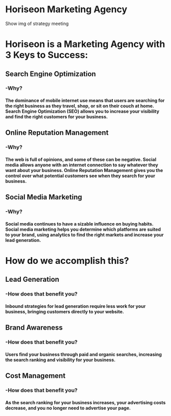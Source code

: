 # Horiseon Marketing Agency

<link rel="stylesheet" href="./assets/css/style.css" />

Show img of strategy meeting

# Horiseon is a Marketing Agency with 3 Keys to Success:

## Search Engine Optimization
### -Why?
#### The dominance of mobile internet use means that users are searching for the right business as they travel, shop, or sit on their couch at home. Search Engine Optimization (SEO) allows you to increase your visibility and find the right customers for your business.

## Online Reputation Management
### -Why?
#### The web is full of opinions, and some of these can be negative. Social media allows anyone with an internet connection to say whatever they want about your business. Online Reputation Management gives you the control over what potential customers see when they search for your business.

## Social Media Marketing
### -Why?
#### Social media continues to have a sizable influence on buying habits. Social media marketing helps you determine which platforms are suited to your brand, using analytics to find the right markets and increase your lead generation.

# How do we accomplish this?
## Lead Generation
### -How does that benefit you?
#### Inbound strategies for lead generation require less work for your business, bringing customers directly to your website.

## Brand Awareness
### -How does that benefit you?
#### Users find your business through paid and organic searches, increasing the search ranking and visibility for your business.

## Cost Management
### -How does that benefit you?
#### As the search ranking for your business increases, your advertising costs decrease, and you no longer need to advertise your page.


